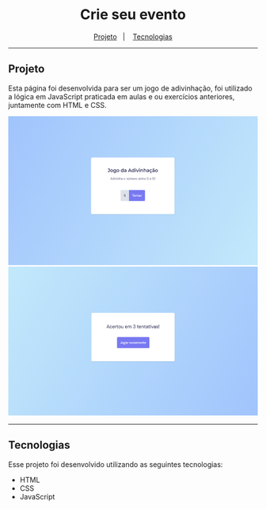 <h1 align="center">Crie seu evento</h1>

<p align="center">
  <a href="#projeto">Projeto</a>&nbsp;&nbsp;&nbsp;|&nbsp;&nbsp;&nbsp;
  <a href="#tecnologias">Tecnologias</a>
</p>

---

## Projeto

Esta página foi desenvolvida para ser um jogo de adivinhação, foi utilizado a lógica em JavaScript praticada em aulas e ou exercícios anteriores, juntamente com HTML e CSS.

<p align="center">
    <img src="../../assets/adivinhacao.png" style="height: 300px"/>
    <img src="../../assets/adivinhacao-resultado.png" style="height: 300px"/>
</p>

---

## Tecnologias

Esse projeto foi desenvolvido utilizando as seguintes tecnologias:

- HTML
- CSS
- JavaScript
